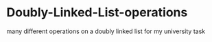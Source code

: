 # Doubly-Linked-List-operations
many different operations on a doubly linked list for my university task

